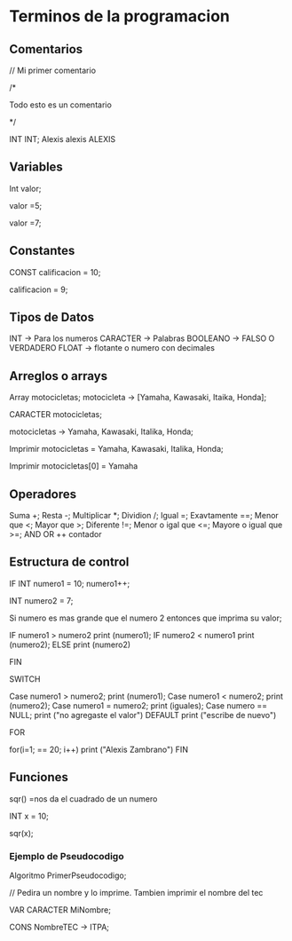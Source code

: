 # Terminos de la programacion 

## Comentarios

// Mi primer comentario 

/*

Todo esto es un comentario 

*/

INT INT;
Alexis
alexis
ALEXIS

## Variables

Int valor; 

valor =5;

valor =7;


## Constantes 

CONST calificacion = 10;

calificacion = 9; 

## Tipos de Datos 

INT -> Para los numeros 
CARACTER -> Palabras
BOOLEANO -> FALSO O VERDADERO
FLOAT -> flotante o numero con decimales 

## Arreglos o arrays

Array motocicletas;
motocicleta -> [Yamaha, Kawasaki, Itaika, Honda];

CARACTER motocicletas;

motocicletas -> Yamaha, Kawasaki, Italika, Honda;

Imprimir motocicletas = Yamaha, Kawasaki, Italika, Honda;

Imprimir motocicletas[0] = Yamaha

## Operadores
Suma +;
Resta -;
Multiplicar *;
Dividion /;
Igual =;
Exavtamente ==;
 Menor que <;
 Mayor que >;
 Diferente !=;
 Menor o igal que <=;
 Mayore o igual que >=;
 AND 
 OR
 ++ contador 


## Estructura de control

IF
INT numero1 = 10;
numero1++;

INT numero2 = 7;
 
Si numero es mas grande que el numero 2 entonces que imprima su valor;

IF numero1 > numero2
	print (numero1);
IF numero2 < numero1
	print (numero2);
ELSE
	print (numero2)

FIN


SWITCH

Case numero1 > numero2;
	print (numero1);
Case numero1 < numero2;
	print (numero2);
Case numero1 = numero2;
	print (iguales);
Case numero == NULL;
 	print ("no agregaste el valor")
DEFAULT
	print ("escribe de nuevo")


FOR

for(i=1; == 20; i++)
	print ("Alexis Zambrano")
FIN

## Funciones
sqr() =nos da el cuadrado de un numero

INT x = 10;

sqr(x);


### Ejemplo de Pseudocodigo 


Algoritmo PrimerPseudocodigo; 

// Pedira un nombre y lo imprime. Tambien imprimir el nombre del tec

VAR
	CARACTER MiNombre;

CONS
	NombreTEC -> ITPA;